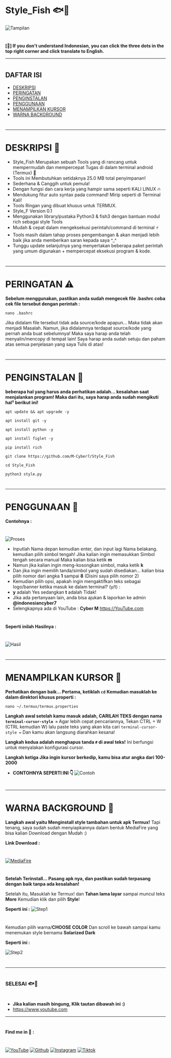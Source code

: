# Style_Fish 🐟🐠
![Tampilan](Data/Tampilan1.jpg)
#
**[🤨] If you don't understand Indonesian, you can click the three dots in the top right corner and click translate to English.**
___________________________________
#
## DAFTAR ISI
- [DESKRIPSI](#deskripsi)
- [PERINGATAN](#peringatan)
- [PENGINSTALAN](#penginstalan)
- [PENGGUNAAN](#penggunaan)
- [MENAMPILKAN KURSOR](#style-kursor)
- [WARNA BACKGROUND](#warna-style)
#
___________________________________
#
<a name="deskripsi"></a>
# DESKRIPSI 🎯
* Style_Fish Merupakan sebuah Tools yang di rancang untuk mempermudah dan mempercepat Tugas di dalam terminal android (Termux) 🔵
* Tools ini Membutuhkan setidaknya 25.0 MB total penyimpanan!
* Sederhana & Canggih untuk pemula!
* Dengan fungsi dan cara kerja yang hampir sama seperti KALI LINUX 🔥
* Mendukung fitur auto syntax pada command! Mirip seperti di Terminal Kali!
* Tools Ringan yang dibuat khusus untuk TERMUX.
* Style_F Version 0.1
* Menggunakan library/pustaka Python3 & fish3 dengan bantuan modul rich sebagai style Tools
* Mudah & cepat dalam mengeksekusi perintah/command di terminal ⚡
* Tools masih dalam tahap proses pengembangan & akan menjadi lebih baik jika anda memberikan saran kepada saya ^_^
* Tunggu update selanjutnya yang menyertakan beberapa paket perintah yang umum digunakan + mempercepat eksekusi program & kode.
#
___________________________________
<a name="peringatan"></a>
# PERINGATAN ⚠️
**Sebelum menggunakan, pastikan anda sudah mengecek file .bashrc coba cek file tersebut dengan perintah :**
```
nano .bashrc
```
Jika didalam file tersebut tidak ada source/kode apapun... Maka tidak akan menjadi Masalah. Namun, jika didalamnya terdapat source/kode yang pernah anda buat sebelumnya! Maka saya harap anda telah menyalin/mencopy di tempat lain! Saya harap anda sudah setuju dan paham atas semua penjelasan yang saya Tulis di atas!
#
___________________________________
#
<a name="penginstalan"></a>
# PENGINSTALAN 🚀
**beberapa hal yang harus anda perhatikan adalah... kesalahan saat menjalankan program!
Maka dari itu, saya harap anda sudah mengikuti hal² berikut ini!**

```
apt update && apt upgrade -y
```

```
apt install git -y
```

```
apt install python -y
```

```
apt install figlet -y
```

```
pip install rich
```

```
git clone https://github.com/M-Cyber7/Style_Fish
```

```
cd Style_Fish
```

```
python3 style.py
```
#
___________________________________
#
<a name="penggunaan"></a>
# PENGGUNAAN 🎯
**Contohnya :**
#
![Proses](Data/proses.jpg)
* Inputlah Nama depan kemudian enter, dan input lagi Nama belakang. kemudian pilih simbol tengah! Jika kalian ingin memasukkan Simbol tengah secara manual Maka kalian bisa ketik **m**
* Namun jika kalian ingin meng-kosongkan simbol, maka ketik **k**
* Dan jika ingin memilih tanda/simbol yang sudah disediakan... kalian bisa pilih nomor dari angka **1** sampai **8** (Disini saya pilih nomor 2)
* Kemudian pilih opsi, apakah ingin mengaktifkan teks sebagai logo/banner ketika masuk ke dalam terminal? (y/t) :
* **y** adalah Yes sedangkan **t** adalah Tidak!
* Jika ada pertanyaan lain, anda bisa ajukan & laporkan ke admin **@indonesiancyber7** 
* Selengkapnya ada di YouTube :
**Cyber M**
https://YouTube.com
#
**Seperti inilah Hasilnya :**
#
![Hasil](Data/hasil.jpg)
#
#
___________________________________
#
<a name="style-kursor"></a>
# MENAMPILKAN KURSOR 🚀
**Perhatikan dengan baik... Pertama, ketiklah ```cd```**
**Kemudian masuklah ke dalam direktori khusus properti :**
```
nano ~/.termux/termux.properties
```
**Langkah awal setelah kamu masuk adalah, CARILAH TEKS dengan nama ```terminal-cursor-style =```**
Agar lebih cepat pencariannya, Tekan CTRL + W (CTRL kemudian W) lalu paste teks yang akan kita cari ```terminal-cursor-style =``` Dan kamu akan langsung diarahkan kesana!

**Langkah kedua adalah menghapus tanda ```#``` di awal teks!** Ini berfungsi untuk menyalakan konfigurasi cursor.

**Langkah ketiga Jika ingin kursor berkedip, kamu bisa atur angka dari 100-2000**

* **CONTOHNYA SEPERTI INI 👇**
![Contoh](Data/contoh.jpg)
#
___________________________________
#
<a name="warna-style"></a>
# WARNA BACKGROUND 🔵
**Langkah awal yaitu Menginstall style tambahan untuk apk Termux!**
Tapi tenang, saya sudah sudah menyiapkannya dalam bentuk MediaFire yang bisa kalian Download dengan Mudah :)

**Link Download :**
#
[![MediaFire](https://img.shields.io/badge/mediafire-TermuxStyle-blue?style=for-the-badge&logo=mediafire)](https://www.mediafire.com/file/2h200cf5iabssdk/Termux-style.apk/file)
#
**Setelah Terinstall... Pasang apk nya, dan pastikan sudah terpasang dengan baik tanpa ada kesalahan!**

Setelah itu, Masuklah ke Termux! dan **Tahan lama layar** sampai muncul teks **More** Kemudian klik dan pilih **Style**!

**Seperti ini :**
![Step1](Data/step1.jpg)
#
Kemudian pilih warna/**CHOOSE COLOR** Dan scroll ke bawah sampai kamu menemukan style bernama **Solarized Dark** 

**Seperti ini :**

![Step2](Data/step2.jpg)
#
___________________________________
#
### SELESAI 🐟🐠
#
* **Jika kalian masih bingung, Klik tautan dibawah ini :)**
* https://www.youtube.com
___________________________________
#
**Find me in 🌟 :** 
#
[![YouTube](https://img.shields.io/badge/youtube-CyberM-red?style=for-the-badge&logo=youtube)](https://youtube.com/@educationM-Cyber_29?si=rxS2h8Wh9Nd3SSvw)
[![Github](https://img.shields.io/badge/Github-M--Cyber7-white?style=for-the-badge&logo=github)](https://github.com/M-Cyber7)
[![Instagram](https://img.shields.io/badge/IG-%40indonesiancyber7-orange?style=for-the-badge&logo=instagram)](https://www.instagram.com/Indonesiancyber7)
[![Tiktok](https://img.shields.io/badge/tiktok-%40CyberM-cyan?style=for-the-badge&logo=tiktok)](https://tiktok.com/@educationm_cyber_29)
